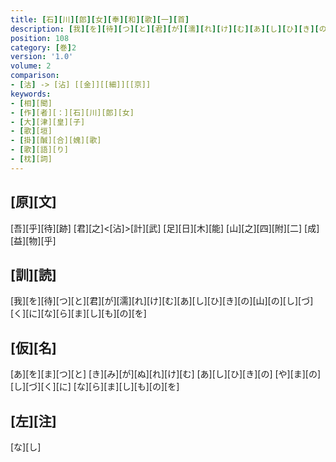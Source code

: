 ```yaml
---
title: [石][川][郎][女][奉][和][歌][一][首]
description: [我][を][待][つ][と][君][が][濡][れ][け][む][あ][し][ひ][き][の][山][の][し][づ][く][に][な][ら][ま][し][も][の][を]
position: 108
category: [巻]2
version: '1.0'
volume: 2
comparison:
- [沽] -> [沾] [[金]][[細]][[京]]
keywords:
- [相][聞]
- [作][者][：][石][川][郎][女]
- [大][津][皇][子]
- [歌][垣]
- [掛][醎][合][媿][歌]
- [歌][語][り]
- [枕][詞]
---
```


## [原][文]

[吾][乎][待][跡] [君][之]<[沾]>[計][武] [足][日][木][能] [山][之][四][附][二] [成][益][物][乎]

## [訓][読]

[我][を][待][つ][と][君][が][濡][れ][け][む][あ][し][ひ][き][の][山][の][し][づ][く][に][な][ら][ま][し][も][の][を]

## [仮][名]

[あ][を][ま][つ][と] [き][み][が][ぬ][れ][け][む] [あ][し][ひ][き][の] [や][ま][の][し][づ][く][に] [な][ら][ま][し][も][の][を]

## [左][注]

[な][し]
